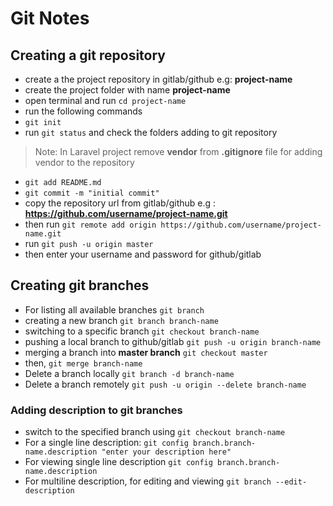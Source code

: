 # Git Notes
## Creating a git repository
- create a the project repository in gitlab/github e.g: **project-name**
- create the project folder with name **project-name**
- open terminal and run `cd project-name`
- run the following commands
- `git init`
- run `git status`  and check the folders adding to git repository
> Note: In Laravel project remove ****vendor**** from **.gitignore** file for adding vendor to the repository
- `git add README.md`
- `git commit -m "initial commit"`
- copy the repository url from gitlab/github e.g : **https://github.com/username/project-name.git**
- then run `git remote add origin https://github.com/username/project-name.git` 
- run `git push -u origin master`
- then enter your username and password for github/gitlab
## Creating git branches
- For listing all available branches `git branch`
- creating a new branch `git branch branch-name`
- switching to a specific branch `git checkout branch-name`
- pushing a local branch to github/gitlab `git push -u origin branch-name`
- merging a branch into **master branch**
    `git checkout master`
- then,
        `git merge branch-name`
- Delete a branch locally     `git branch -d branch-name`
- Delete a branch remotely `git push -u origin --delete branch-name`
### Adding description to git branches
- switch to the specified branch using `git checkout branch-name`
- For a single line description:
        `git config branch.branch-name.description "enter your description here"`
- For viewing single line description 
        `git config branch.branch-name.description`
- For multiline description, for editing and viewing
        `git branch --edit-description`



